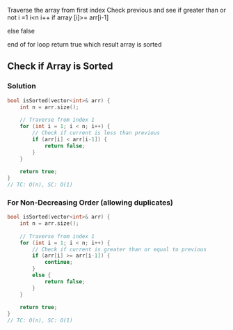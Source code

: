 
Traverse the array from first index
Check previous and see if greater than or not 
i =1 i<n i++ 
if array [i]>= arr[i-1]

else false

end of for loop return true which result array is sorted

## Check if Array is Sorted

### Solution

```cpp
bool isSorted(vector<int>& arr) {
    int n = arr.size();
    
    // Traverse from index 1
    for (int i = 1; i < n; i++) {
        // Check if current is less than previous
        if (arr[i] < arr[i-1]) {
            return false;
        }
    }
    
    return true;
}
// TC: O(n), SC: O(1)
```

### For Non-Decreasing Order (allowing duplicates)

```cpp
bool isSorted(vector<int>& arr) {
    int n = arr.size();
    
    // Traverse from index 1
    for (int i = 1; i < n; i++) {
        // Check if current is greater than or equal to previous
        if (arr[i] >= arr[i-1]) {
            continue;
        }
        else {
            return false;
        }
    }
    
    return true;
}
// TC: O(n), SC: O(1)
```